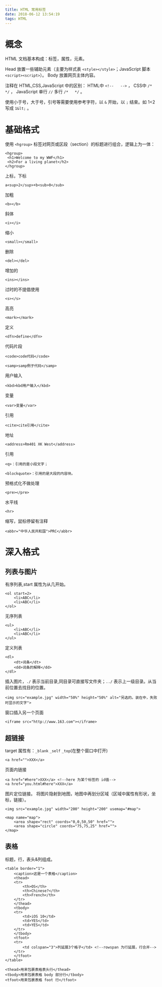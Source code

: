 ```yaml
---
title: HTML 常用标签
date: 2018-06-12 13:54:19
tags: HTML
---
```

# 概念
HTML 文档基本构成：标签，属性，元素。

Head 放置一些辅助元素（主要为样式表 `<style></style>`；JavaScript 脚本 `<script><script>`）。
Body 放置网页主体内容。

注释在 HTML,CSS,JavaScript 中的区别：
HTML中 `<!--   -->` ，
CSS中 `/*   */` ，
JavaScript 单行 `//`   多行 `/*   */` 。

使用小于号，大于号，引号等需要使用参考字符，以 `&` 开始，以 `;` 结束。如 1<2 写成 `1&lt;` 。


# 基础格式
使用 `<hgroup>` 标签对网页或区段（section）的标题进行组合，逻辑上为一体：
```
<hgroup>
 <h1>Welcome to my WWF</h1>
 <h2>For a living planet</h2>
</hgroup>
```

上标，下标
```
a<sup>2</sup>+b<sub>0</sub>
```

加粗
```
<b></b>
```
 
斜体
```
<i></i>
```

缩小
```
<small></small>
```

删除
```
<del></del>
```

增加的
```
<ins></ins>
```

过时的不提倡使用
```
<s></s>
```

高亮
```
<mark></mark>
```

定义
```
<dfn>define</dfn>
```

代码片段
```
<code>code代码</code>

<samp>samp例子代码</samp>
```

用户输入
```
<kbd>kbd用户输入</kbd>
```

变量
```
<var>变量</var>
```

引用
```
<cite>cite引用</cite>
```

地址
```
<address>Rm401 XK West</address>
```

引用
```
<q>：引用的是小段文字；

<blockquote>：引用的是大段的内容块。
```

预格式化不做处理
```
<pre></pre>
```

水平线
```
<hr>
```

缩写，鼠标停留有注释
```
<abbr="中华人民共和国">PRC</abbr>
```

# 深入格式
## 列表与图片
有序列表,start 属性为从几开始。
```
<ol start=2>
	<li>ABC</li>
	<li>ABC</li>
</ol>
```

无序列表
```
<ul>
	<li>ABC</li>
	<li>ABC</li>
</ul>
```

定义列表
```
<dl>
	<dt>词条</dt>
	<dd>词条的解释</dd>
</dl>
```

插入图片，`./` 表示当前目录,同目录可直接写文件夹；`../` 表示上一级目录。从当前位置去找目的位置。
```
<img src="example.jpg" width="50%" height="50%" alt="另选的。装在中，失败时显示的文字">
```

窗口插入另一个页面
```
<iframe src="http://www.163.com"></iframe>
```

## 超链接
target 属性有：`_blank` `_self` `_top`(在整个窗口中打开)
```
<a href="">XXX</a>
```

页面内链接
```
<a href="#here">XXX</a> <!--here 为某个标签的 id值-->
<a href="you.html#here">XXX</a>
```

图片定位链接。
将图片隐射到地图，地图中再划分区域（区域中属性有形状，坐标，链接）。
```
<img src="example.jpg" width="200" height="200" usemap="#map">

<map name="map">
	<area shape="rect" coords="0,0,50,50" href="">
	<area shape="circle" coords="75,75,25" href="">
</map>
```

## 表格
标题，行，表头&列组成。
```
<table border="1">
	<caption>这是一个表格</caption>
	<thead>
	<tr>
		<th>OS</th>
		<th>Chinese?</th>
		<th>French</th>
	</tr>
	</thead>
	<tbody>
	<tr>
		<td>iOS 10</td>
		<td>YES</td>
		<td>YES</td>
	</tr>
	</tbody>
	<tfoot>
	<tr>
		<td colspan="3">列延展3个格子</td> <!--rowspan 为行延展，行合并-->
	</tr>
	</tfoot>
</table>
```
```
<thead>用来包裹表格表头行</thead>
<tbody>用来包裹表格 body 部分行</tbody>
<tfoot>用来包裹表格 foot 行</tfoot>
```
